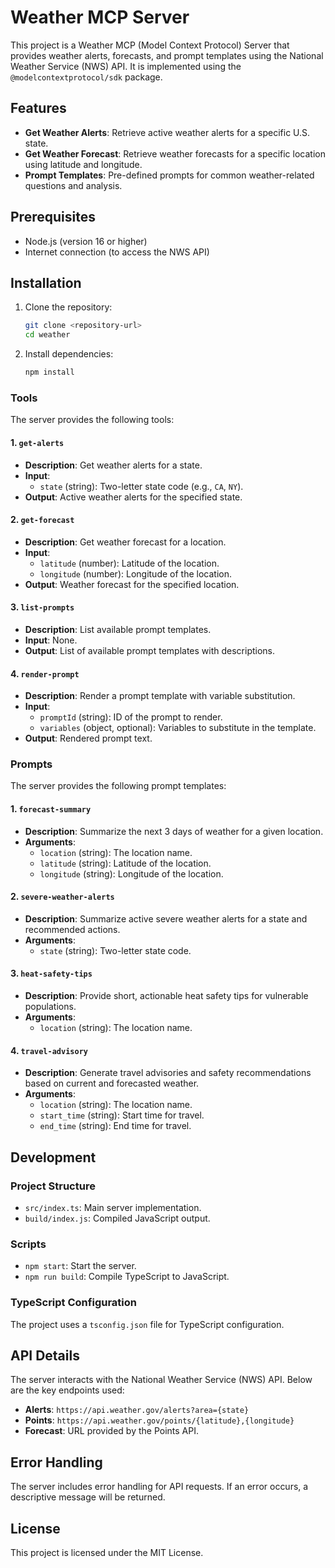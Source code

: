 # Weather MCP Server

This project is a Weather MCP (Model Context Protocol) Server that provides weather alerts, forecasts, and prompt templates using the National Weather Service (NWS) API. It is implemented using the `@modelcontextprotocol/sdk` package.

## Features

- **Get Weather Alerts**: Retrieve active weather alerts for a specific U.S. state.
- **Get Weather Forecast**: Retrieve weather forecasts for a specific location using latitude and longitude.
- **Prompt Templates**: Pre-defined prompts for common weather-related questions and analysis.

## Prerequisites

- Node.js (version 16 or higher)
- Internet connection (to access the NWS API)

## Installation

1. Clone the repository:
   ```bash
   git clone <repository-url>
   cd weather
   ```

2. Install dependencies:
   ```bash
   npm install
   ```

### Tools

The server provides the following tools:

#### 1. `get-alerts`
- **Description**: Get weather alerts for a state.
- **Input**:
  - `state` (string): Two-letter state code (e.g., `CA`, `NY`).
- **Output**: Active weather alerts for the specified state.

#### 2. `get-forecast`
- **Description**: Get weather forecast for a location.
- **Input**:
  - `latitude` (number): Latitude of the location.
  - `longitude` (number): Longitude of the location.
- **Output**: Weather forecast for the specified location.

#### 3. `list-prompts`
- **Description**: List available prompt templates.
- **Input**: None.
- **Output**: List of available prompt templates with descriptions.

#### 4. `render-prompt`
- **Description**: Render a prompt template with variable substitution.
- **Input**:
  - `promptId` (string): ID of the prompt to render.
  - `variables` (object, optional): Variables to substitute in the template.
- **Output**: Rendered prompt text.

### Prompts

The server provides the following prompt templates:

#### 1. `forecast-summary`
- **Description**: Summarize the next 3 days of weather for a given location.
- **Arguments**:
  - `location` (string): The location name.
  - `latitude` (string): Latitude of the location.
  - `longitude` (string): Longitude of the location.

#### 2. `severe-weather-alerts`
- **Description**: Summarize active severe weather alerts for a state and recommended actions.
- **Arguments**:
  - `state` (string): Two-letter state code.

#### 3. `heat-safety-tips`
- **Description**: Provide short, actionable heat safety tips for vulnerable populations.
- **Arguments**:
  - `location` (string): The location name.

#### 4. `travel-advisory`
- **Description**: Generate travel advisories and safety recommendations based on current and forecasted weather.
- **Arguments**:
  - `location` (string): The location name.
  - `start_time` (string): Start time for travel.
  - `end_time` (string): End time for travel.

## Development

### Project Structure

- `src/index.ts`: Main server implementation.
- `build/index.js`: Compiled JavaScript output.

### Scripts

- `npm start`: Start the server.
- `npm run build`: Compile TypeScript to JavaScript.

### TypeScript Configuration

The project uses a `tsconfig.json` file for TypeScript configuration.

## API Details

The server interacts with the National Weather Service (NWS) API. Below are the key endpoints used:

- **Alerts**: `https://api.weather.gov/alerts?area={state}`
- **Points**: `https://api.weather.gov/points/{latitude},{longitude}`
- **Forecast**: URL provided by the Points API.

## Error Handling

The server includes error handling for API requests. If an error occurs, a descriptive message will be returned.

## License

This project is licensed under the MIT License.